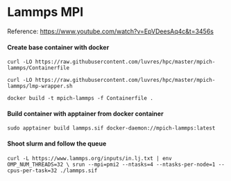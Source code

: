 Lammps MPI
==========

Reference: <https://www.youtube.com/watch?v=EpVDeesAq4c&t=3456s>

#### Create base container with docker
``curl -LO https://raw.githubusercontent.com/luvres/hpc/master/mpich-lammps/Containerfile``

``curl -LO https://raw.githubusercontent.com/luvres/hpc/master/mpich-lammps/lmp-wrapper.sh``

``docker build -t mpich-lammps -f Containerfile .``

#### Build container with apptainer from docker container
``sudo apptainer build lammps.sif docker-daemon://mpich-lammps:latest``

#### Shoot slurm and follow the queue
``curl -L https://www.lammps.org/inputs/in.lj.txt | env OMP_NUM_THREADS=32 \
srun --mpi=pmi2 --ntasks=4 --ntasks-per-node=1 --cpus-per-task=32 ./lammps.sif``

